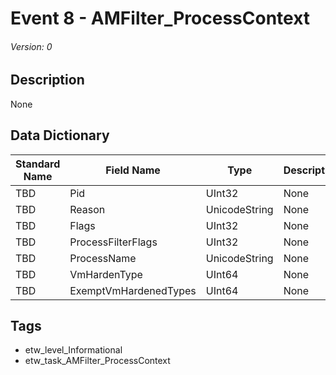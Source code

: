 # Event 8 - AMFilter_ProcessContext
###### Version: 0

## Description
None

## Data Dictionary
|Standard Name|Field Name|Type|Description|Sample Value|
|---|---|---|---|---|
|TBD|Pid|UInt32|None|`None`|
|TBD|Reason|UnicodeString|None|`None`|
|TBD|Flags|UInt32|None|`None`|
|TBD|ProcessFilterFlags|UInt32|None|`None`|
|TBD|ProcessName|UnicodeString|None|`None`|
|TBD|VmHardenType|UInt64|None|`None`|
|TBD|ExemptVmHardenedTypes|UInt64|None|`None`|

## Tags
* etw_level_Informational
* etw_task_AMFilter_ProcessContext